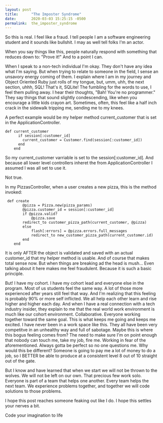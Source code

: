 ```yaml
---
layout: post
title:      "The Imposter Syndrome"
date:       2020-03-03 15:25:15 -0500
permalink:  the_imposter_syndrome
---
```



So this is real.  I feel like a fraud. I tell people I am a software engineering student and it sounds like bullshit. I may as well tell folks I'm an actor.

When you say things like this, people naturally respond with something that reduces down to: "Prove it!" And to a point I can.

When I speak to a non-tech individual I'm okay. They don't have any idea what I'm saying. But when trying to relate to someone in the field, I sense an unsavory energy coming of them.  I explain where I am in my journey and Object Oriented Ruby just rolls of my tongue, but, umm, uhh, the next section, uhhh, SQL! That's it, SQLite! The fumbling for the words to use, I feel them pulling away. I hear their thoughts, "Bah! You're no programmer." They say things that sound slightly condescending, like when you encourage a little kids crayon art. Sometimes, often, this feel like a half inch crack in the sidewalk tripping me, sending me to my knees.

A perfect example would be my helper method current_customer that is set in the ApplicationController.
```
def current_customer
      if session[:customer_id]
        current_customer = Customer.find(session[:customer_id])
      end
    end
```
So my current_customer varriable is set to the session[:customer_id]. And because all lower level controllers inheret the from ApplicationController I assumed I was all set to use it.

Not true.

In my PizzasController, when a user creates a new pizza, this is the method invoked:
```
 def create 
        @pizza = Pizza.new(pizza_params)
        @pizza.customer_id = session[:customer_id]
        if @pizza.valid?
            @pizza.save  
        redirect_to customer_pizza_path(current_customer, @pizza)
        else
            flash[:errors] = @pizza.errors.full_messages
            redirect_to new_customer_pizza_path(current_customer.id)   
        end
    end
```
It is only AFTER the object is validated and saved with an actual customer_id
that my helper method is usable. And of course that makes total sense now. But when things are breaking ad the head is mush...
Even talking about it here makes me feel fraudulent. Because it is such a basic principle.

But! I have my cohort. I have my cohort lead and everyone else in the program. Most of us students feel the same way. A lot of those more experienced after years still feel that way. And I'm realizing that this feeling is probably 90% or more self inflicted. We all help each other learn and rise higher and higher each day. And when I have a real connection with a tech industry insider, they explain to me that the real world work environment is much like our cohort environment. Collaborative. Everyone working together toward the same goal. This is what keeps me going and keeps me excited. I have never been in a work space like this. They all have been very competitve in an unhealthy way and full of sabotage. Maybe this is where this bogus feeling comes from? The need to make sure I'm on point enough that nobody can touch me, take my job, fire me. Working in fear of the aforementioned. Always gotta be perfect so no one questions me. Why would this be different? Someone is going to pay me a lot of money to do a job, so I BETTER be able to produce at a consistent level 8 out of 10 straight out of the gate.

But I know and have learned that when we start we will not be thrown to the wolves. We will not be left on our own. That precious few work solo. Everyone is part of a team that helps one another. Every team helps the next team. We experience problems together, and together we will code solutions to those problems.

I hope this post reaches someone feaking out like I do. I hope this settles your nerves a bit.

Code your imagination to life
